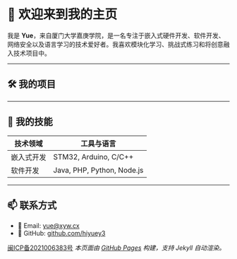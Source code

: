 
# 👋 欢迎来到我的主页

我是 **Yue**，来自厦门大学嘉庚学院，是一名专注于嵌入式硬件开发、软件开发、网络安全以及语言学习的技术爱好者。我喜欢模块化学习、挑战式练习和将创意融入技术项目中。

---

## 🛠️ 我的项目



---

## 🎯 我的技能

| 技术领域       | 工具与语言                     |
|----------------|-------------------------------|
| 嵌入式开发     | STM32, Arduino, C/C++          |
| 软件开发       | Java, PHP, Python, Node.js |


---

## 📫 联系方式

- 📧 Email: [yue@xyw.cx](mailto:yue@xyw.cx)  
- 🐙 GitHub: [github.com/hiyuey3](https://github.com/hiyuey3)

<a href="https://beian.miit.gov.cn/" target="_blank">闽ICP备2021006383号</a>
_本页面由 [GitHub Pages](https://pages.github.com/) 构建，支持 Jekyll 自动渲染。_
